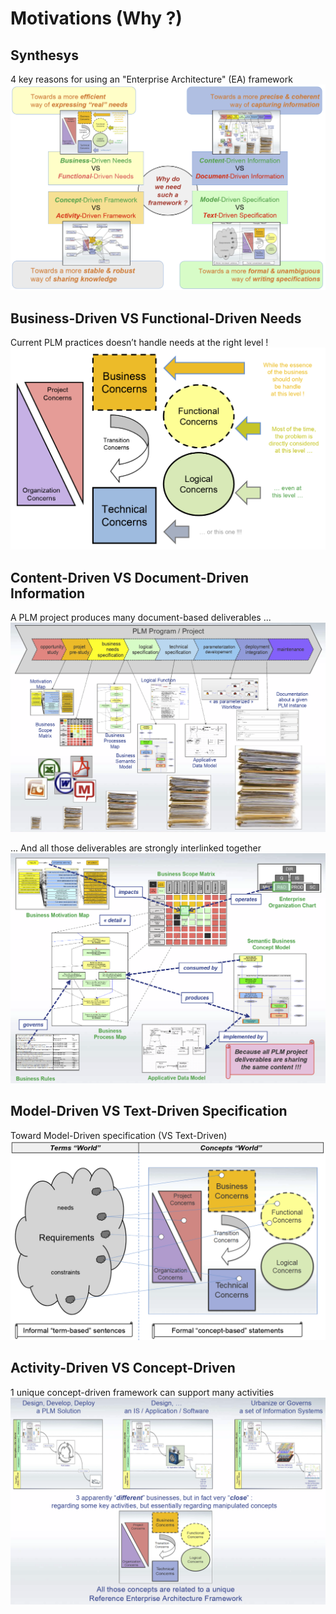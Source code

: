 Motivations (Why ?)
==

Synthesys
-
4 key reasons for using an "Enterprise Architecture" (EA) framework
![alt text](https://github.com/iPlumb3r/pEAr4pEEr/blob/master/images/Overview_Why.png)


Business-Driven VS Functional-Driven Needs 
-
Current PLM practices doesn’t handle needs at the right level !
![alt text](https://github.com/iPlumb3r/pEAr4pEEr/blob/master/images/Why_A.png)


Content-Driven VS Document-Driven Information
-
A PLM project produces many document-based deliverables ...
![alt text](https://github.com/iPlumb3r/pEAr4pEEr/blob/master/images/Why_B1.png)

... And all those deliverables are strongly interlinked together
![alt text](https://github.com/iPlumb3r/pEAr4pEEr/blob/master/images/Why_B2.png)


Model-Driven VS Text-Driven Specification
-
Toward Model-Driven specification (VS Text-Driven)
![alt text](https://github.com/iPlumb3r/pEAr4pEEr/blob/master/images/Why_C.png)


Activity-Driven VS Concept-Driven
-
1 unique concept-driven framework can support many activities
![alt text](https://github.com/iPlumb3r/pEAr4pEEr/blob/master/images/Why_D.png)

